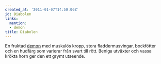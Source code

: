 ```yaml
---
created_at: '2011-01-07T14:50:06Z'
id: Diabolen
links:
  mention:
  - demon
title: Diabolen
---
```


En fruktad [demon] med muskulös kropp, stora fladdermusvingar, bockfötter och en hudfärg som
varierar från svart till rött. Beniga utväxter och vassa krökta horn ger den ett grymt utseende.

  [demon]: demon
